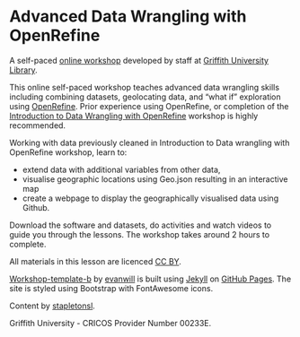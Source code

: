 # Advanced Data Wrangling with OpenRefine
A self-paced [online workshop](https://griffithunilibrary.github.io/advanced-data-wrangle-2/) developed by staff at [Griffith University Library](https://www.griffith.edu.au/library).

This online self-paced workshop teaches advanced data wrangling skills including combining datasets, geolocating data, and “what if” exploration using [OpenRefine](https://openrefine.org/). Prior experience using OpenRefine, or completion of the [Introduction to Data Wrangling with OpenRefine](https://griffithunilibrary.github.io/data-cleaning-intro/) workshop is highly recommended. 

Working with data previously cleaned in Introduction to Data wrangling with OpenRefine workshop, learn to:
- extend data with additional variables from other data,
- visualise geographic locations using Geo.json resulting in an interactive map
- create a webpage to display the geographically visualised data using Github.

Download the software and datasets, do activities and watch videos to guide you through the lessons. The workshop takes around 2 hours to complete.

All materials in this lesson are licenced  [CC BY](https://creativecommons.org/licenses/by/4.0/).

[Workshop-template-b](https://github.com/evanwill/workshop-template-b) by [evanwill](https://github.com/evanwill) is built using [Jekyll](https://jekyllrb.com/) on [GitHub Pages](https://pages.github.com/). The site is styled using Bootstrap with FontAwesome icons.

Content by [stapletonsl](https://github.com/stapletonsl).

Griffith University - CRICOS Provider Number 00233E.
